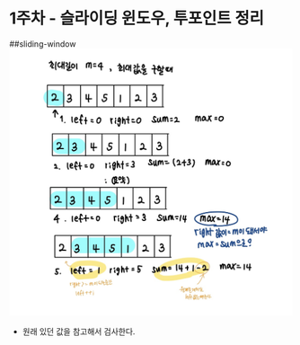 # 1주차 - 슬라이딩 윈도우, 투포인트 정리

##sliding-window
<img src="../images/sliding.jpg"/>
* 원래 있던 값을 참고해서 검사한다.
